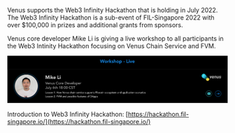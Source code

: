 Venus supports the Web3 Infinity Hackathon that is holding in July 2022. The Web3 Infinity Hackathon is a sub-event of FIL-Singapore 2022 with over $100,000 in prizes and additional grants from sponsors. 

Venus core developer Mike Li is giving a live workshop to all participants in the Web3 Intinity Hackathon focusing on Venus Chain Service and FVM. 

![venus-cluster](../.vuepress/public/mike_li_hack.png)

Introduction to Web3 Infinity Hackathon: [https://hackathon.fil-singapore.io/](https://hackathon.fil-singapore.io/)